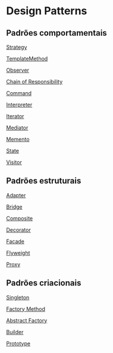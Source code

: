 # Design Patterns

## Padrões comportamentais

[Strategy](https://github.com/renatog17/strategy)

[TemplateMethod](https://github.com/renatog17/templatemethod)

[Observer](https://github.com/renatog17/observer)

[Chain of Responsibility]()

[Command]()

[Interpreter]()

[Iterator]()

[Mediator]()

[Memento]()

[State]()

[Visitor]()

## Padrões estruturais

[Adapter]()

[Bridge]()

[Composite]()

[Decorator]()

[Facade]()

[Flyweight]()

[Proxy]()

## Padrões criacionais

[Singleton]()

[Factory Method]()

[Abstract Factory]()

[Builder]()

[Prototype]()
